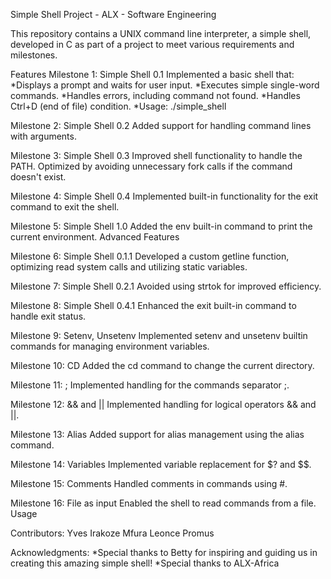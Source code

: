 Simple Shell Project - ALX - Software Engineering

This repository contains a UNIX command line interpreter, a simple shell, developed in C as part of a project to meet various requirements and milestones.

Features
Milestone 1: Simple Shell 0.1
Implemented a basic shell that:
*Displays a prompt and waits for user input.
*Executes simple single-word commands.
*Handles errors, including command not found.
*Handles Ctrl+D (end of file) condition.
*Usage: ./simple_shell

Milestone 2: Simple Shell 0.2
Added support for handling command lines with arguments.

Milestone 3: Simple Shell 0.3
Improved shell functionality to handle the PATH.
Optimized by avoiding unnecessary fork calls if the command doesn't exist.

Milestone 4: Simple Shell 0.4
Implemented built-in functionality for the exit command to exit the shell.

Milestone 5: Simple Shell 1.0
Added the env built-in command to print the current environment.
Advanced Features

Milestone 6: Simple Shell 0.1.1
Developed a custom getline function, optimizing read system calls and utilizing static variables.

Milestone 7: Simple Shell 0.2.1
Avoided using strtok for improved efficiency.

Milestone 8: Simple Shell 0.4.1
Enhanced the exit built-in command to handle exit status.

Milestone 9: Setenv, Unsetenv
Implemented setenv and unsetenv builtin commands for managing environment variables.

Milestone 10: CD
Added the cd command to change the current directory.

Milestone 11: ;
Implemented handling for the commands separator ;.

Milestone 12: && and ||
Implemented handling for logical operators && and ||.

Milestone 13: Alias
Added support for alias management using the alias command.

Milestone 14: Variables
Implemented variable replacement for $? and $$.

Milestone 15: Comments
Handled comments in commands using #.

Milestone 16: File as input
Enabled the shell to read commands from a file.
Usage


Contributors:
Yves Irakoze Mfura
Leonce Promus


Acknowledgments:
*Special thanks to Betty for inspiring and guiding us in creating this amazing simple shell!
*Special thanks to ALX-Africa

